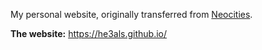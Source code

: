 My personal website, originally transferred from [Neocities](https://neocities.org/).

**The website:** https://he3als.github.io/
